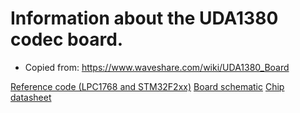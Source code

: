 # Information about the UDA1380 codec board.

 * Copied from: https://www.waveshare.com/wiki/UDA1380_Board

[Reference code (LPC1768 and STM32F2xx)](UDA1380-Board-Code.7z)
[Board schematic](UDA1380-Board-Schematic.pdf)
[Chip datasheet](UDA1380.pdf)

